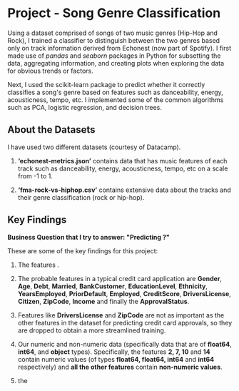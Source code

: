 # Project - Song Genre Classification

Using a dataset comprised of songs of two music genres (Hip-Hop and Rock), I trained a classifier to distinguish between the two genres based only on track information derived from Echonest (now part of Spotify). I first made use of *pandas* and *seaborn* packages in Python for subsetting the data, aggregating information, and creating plots when exploring the data for obvious trends or factors. 

Next, I used the scikit-learn package to predict whether it correctly classifies a song's genre based on features such as danceability, energy, acousticness, tempo, etc. I implemented some of the common algorithms such as PCA, logistic regression, and decision trees.

## About the Datasets
I have used two different datasets (courtesy of Datacamp).

1. **‘echonest-metrics.json’** contains data that has music features of each track such as danceability, energy, acousticness, tempo, etc on a scale from -1 to 1.  

2. **‘fma-rock-vs-hiphop.csv’** contains extensive data about the tracks and their genre classification (rock or hip-hop).

## Key Findings

**Business Question that I try to answer: "Predicting ?"**

These are some of the key findings for this project:
1. The features .

2. The probable features in a typical credit card application are **Gender**, **Age**, **Debt**, **Married**, **BankCustomer**, **EducationLevel**, **Ethnicity**, **YearsEmployed**, **PriorDefault**, **Employed**, **CreditScore**, **DriversLicense**, **Citizen**, **ZipCode**, **Income** and finally the **ApprovalStatus**.

3. Features like **DriversLicense** and **ZipCode** are not as important as the other features in the dataset for predicting credit card approvals, so they are dropped to obtain a more streamlined training.
 
4. Our numeric and non-numeric data (specifically data that are of **float64**, **int64**, and **object** types). Specifically, the features **2, 7, 10** and **14** contain numeric values (of types **float64, float64, int64** and **int64** respectively) and **all the other features** contain **non-numeric values**.

5. the
